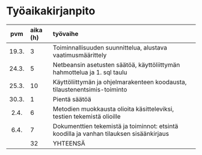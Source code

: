 # Työaikakirjanpito

| pvm | aika (h) | työvaihe |
| :----:|:-----| :-----|
| 19.3. |   3  | Toiminnallisuuden suunnittelua, alustava vaatimusmäärittely |
| 24.3. |   5  | Netbeansin asetusten säätöä, käyttöliittymän hahmottelua ja 1. sql taulu |
| 25.3. |   10  | Käyttöliittymän ja ohjelmarakenteen koodausta, tilaustenentsimis-toiminto |
| 30.3. |   1   | Pientä säätöä |
| 2.4.  |   6   | Metodien muokkausta olioita käsitteleviksi, testien tekemistä olioille |
| 6.4.  |   7   | Dokumenttien tekemistä ja toiminnot: etsintä koodilla ja vanhan tilauksen sisäänkirjaus |
|  |  32  | YHTEENSÄ |
